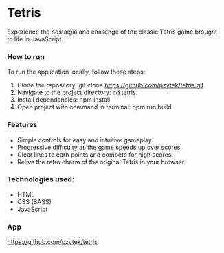 # Tetris

Experience the nostalgia and challenge of the classic Tetris game brought to life in JavaScript.

### How to run

To run the application locally, follow these steps:

1. Clone the repository: git clone https://github.com/pzytek/tetris.git
2. Navigate to the project directory: cd tetris
3. Install dependencies: npm install
4. Open project with command in terminal: npm run build

### Features

- Simple controls for easy and intuitive gameplay.
- Progressive difficulty as the game speeds up over scores.
- Clear lines to earn points and compete for high scores.
- Relive the retro charm of the original Tetris in your browser.

### Technologies used:

- HTML
- CSS (SASS)
- JavaScript

### App

https://github.com/pzytek/tetris
